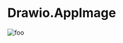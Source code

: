 # Drawio.AppImage

![foo](https://github.com/nx-appbuild-hub/Drawio.AppImage//actions/workflows/makefile.yml/badge.svg)
